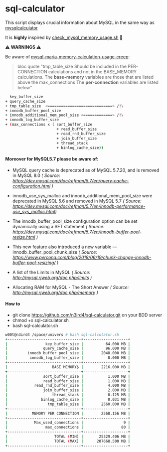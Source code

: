 # sql-calculator

This script displays crucial information about MySQL in the same way as [mysqlcalculator](www.mysqlcalculator.com)

It is **highly** inspired by [check_mysql_memory_usage.sh](https://gist.github.com/fernandoaleman/5e693838f82a6858c11a534acb0f98d5) :pray:

:warning: **WARNINGS** :warning:

Be aware of [mysql-maria-memory-calculation-usage-creep](https://superuser.com/questions/1411800/mysql-maria-memory-calculation-usage-creep):
>bloc quote
"tmp_table_size Should be included in the PER-CONNECTION calculations and not in the BASE_MEMORY calculations.
The **base-memory** variables are those that are listed above the max_connections
The **per-connection** variables are listed below"


```bash
  key_buffer_size
+ query_cache_size
+ tmp_table_size  <=============================> /!\
+ innodb_buffer_pool_size
+ innodb_additional_mem_pool_size <=============> /!\
+ innodb_log_buffer_size
+ (max_connections x ( sort_buffer_size
                       + read_buffer_size
                       + read_rnd_buffer_size
                       + join_buffer_size
                       + thread_stack
                       + binlog_cache_size))
```

#### Moreover for MySQL5.7 please be aware of:

* MySQL query cache is deprecated as of MySQL 5.7.20, and is removed in MySQL 8.0
_( Source: https://dev.mysql.com/doc/refman/5.7/en/query-cache-configuration.html )_

* innodb_use_sys_malloc and innodb_additional_mem_pool_size were deprecated in MySQL 5.6 and removed in MySQL 5.7
_( Source: https://dev.mysql.com/doc/refman/5.7/en/innodb-performance-use_sys_malloc.html)_

* The innodb_buffer_pool_size configuration option can be set dynamically using a SET statement
_( Source: https://dev.mysql.com/doc/refman/5.7/en/innodb-buffer-pool-resize.html )_

* This new feature also introduced a new variable — innodb_buffer_pool_chunk_size
_( Source: https://www.percona.com/blog/2018/06/19/chunk-change-innodb-buffer-pool-resizing/ )_

* A list of the Limits in MySQL
_( Source: http://mysql.rjweb.org/doc.php/limits )_

* Allocating RAM for MySQL - The Short Answer
_( Source: http://mysql.rjweb.org/doc.php/memory )_

#### How to

* git clone https://github.com/n3ird4/sql-calculator.git on your BDD server
* chmod +x sql-calculator.sh
* bash sql-calculator.sh

```bash
w00t@n3ird4 /space/univers # bash sql-calculator.sh
+---------------------------------+--------------------+
|                 key_buffer_size |          64.000 MB |
|                query_cache_size |          96.000 MB |
|         innodb_buffer_pool_size |        2048.000 MB |
|          innodb_log_buffer_size |           8.000 MB |
+---------------------------------+--------------------+
|                    BASE MEMORY$ |        2216.000 MB |
+---------------------------------+--------------------+
|                sort_buffer_size |           1.000 MB |
|                read_buffer_size |           1.000 MB |
|            read_rnd_buffer_size |           4.000 MB |
|                join_buffer_size |           2.000 MB |
|                    thread_stack |           0.125 MB |
|               binlog_cache_size |           0.031 MB |
|                  tmp_table_size |        2560.000 MB |
+---------------------------------+--------------------+
|           MEMORY PER CONNECTION |        2568.156 MB |
+---------------------------------+--------------------+
|            Max_used_connections |                  9 |
|                 max_connections |                 80 |
+---------------------------------+--------------------+
|                     TOTAL (MIN) |       25329.406 MB |
|                     TOTAL (MAX) |      207668.500 MB |
+---------------------------------+--------------------+

```
